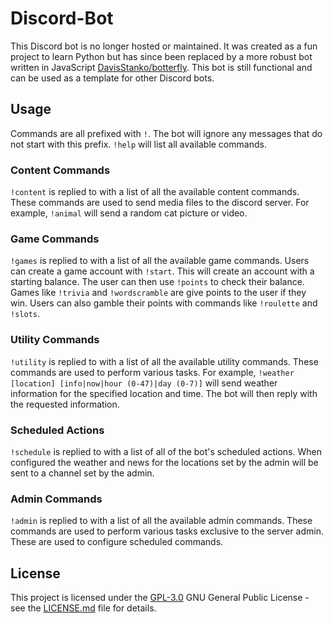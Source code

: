 # Discord-Bot

This Discord bot is no longer hosted or maintained. It was created as a fun project to learn Python but has since been replaced by a more robust bot written in JavaScript [DavisStanko/botterfly](https://github.com/DavisStanko/botterfly). This bot is still functional and can be used as a template for other Discord bots.

## Usage

Commands are all prefixed with `!`. The bot will ignore any messages that do not start with this prefix. `!help` will list all available commands.

### Content Commands

`!content` is replied to with a list of all the available content commands. These commands are used to send media files to the discord server. For example, `!animal` will send a random cat picture or video.

### Game Commands

`!games` is replied to with a list of all the available game commands. Users can create a game account with `!start`. This will create an account with a starting balance. The user can then use `!points` to check their balance. Games like `!trivia` and `!wordscramble` are give points to the user if they win. Users can also gamble their points with commands like `!roulette` and `!slots`.

### Utility Commands

`!utility` is replied to with a list of all the available utility commands. These commands are used to perform various tasks. For example, `!weather [location] [info|now|hour (0-47)|day (0-7)]` will send weather information for the specified location and time. The bot will then reply with the requested information.

### Scheduled Actions

`!schedule` is replied to with a list of all of the bot's scheduled actions. When configured the weather and news for the locations set by the admin will be sent to a channel set by the admin.

### Admin Commands

`!admin` is replied to with a list of all the available admin commands. These commands are used to perform various tasks exclusive to the server admin. These are used to configure scheduled commands.

## License

This project is licensed under the [GPL-3.0](LICENSE.md)
GNU General Public License - see the [LICENSE.md](LICENSE.md) file for
details.
